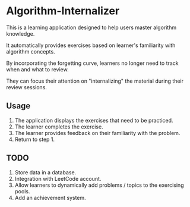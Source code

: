 # Algorithm-Internalizer
This is a learning application designed to help users master algorithm knowledge.

It automatically provides exercises based on learner's familiarity with algorithm concepts.

By incorporating the forgetting curve, learners no longer need to track when and what to review.

They can focus their attention on "internalizing" the material during their review sessions.

## Usage
1. The application displays the exercises that need to be practiced.
2. The learner completes the exercise.
3. The learner provides feedback on their familiarity with the problem.
4. Return to step 1.

## TODO
1. Store data in a database.
1. Integration with LeetCode account.
2. Allow learners to dynamically add problems / topics to the exercising pools.
3. Add an achievement system.
